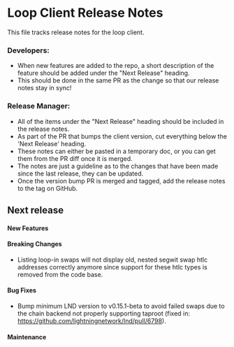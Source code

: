 # Loop Client Release Notes
This file tracks release notes for the loop client. 

### Developers: 
* When new features are added to the repo, a short description of the feature should be added under the "Next Release" heading.
* This should be done in the same PR as the change so that our release notes stay in sync!

### Release Manager: 
* All of the items under the "Next Release" heading should be included in the release notes.
* As part of the PR that bumps the client version, cut everything below the 'Next Release' heading. 
* These notes can either be pasted in a temporary doc, or you can get them from the PR diff once it is merged. 
* The notes are just a guideline as to the changes that have been made since the last release, they can be updated.
* Once the version bump PR is merged and tagged, add the release notes to the tag on GitHub.

## Next release

#### New Features

#### Breaking Changes
* Listing loop-in swaps will not display old, nested segwit swap htlc addresses correctly anymore since
  support for these htlc types is removed from the code base.

#### Bug Fixes
* Bump minimum LND version to v0.15.1-beta to avoid failed swaps due to the chain
  backend not properly supporting taproot (fixed in: https://github.com/lightningnetwork/lnd/pull/6798).

#### Maintenance
